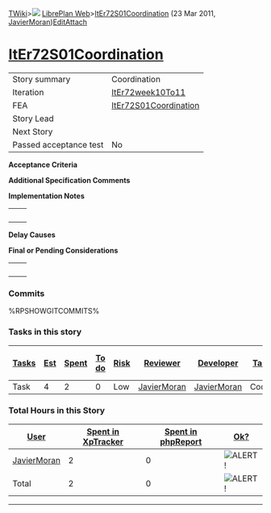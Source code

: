 [TWiki](Main_WebHome)&gt;![](/twiki/pub/TWiki/TWikiDocGraphics/web-bg-small.gif) [LibrePlan Web](LibrePlan_WebHome)&gt;[ItEr72S01Coordination](LibrePlan_ItEr72S01Coordination "Topic revision: 2 (23 Mar 2011 - 21:48:26)") (23 Mar 2011, [JavierMoran](Main_JavierMoran))[Edit](LibrePlan_ItEr72S01Coordination?t=1520343665 "Edit this topic text")[Attach](/twiki/bin/attach/LibrePlan/ItEr72S01Coordination "Attach an image or document to this topic")  

 [ItEr72S01Coordination](LibrePlan_ItEr72S01Coordination)
=========================================================

|                        |                                                          |
|------------------------|----------------------------------------------------------|
| Story summary          | Coordination                                             |
| Iteration              | [ItEr72week10To11](LibrePlan_ItEr72week10To11)           |
| FEA                    | [ItEr72S01Coordination](LibrePlan_ItEr72S01Coordination) |
| Story Lead             |                                                          |
| Next Story             |                                                          |
| Passed acceptance test | No                                                       |

**Acceptance Criteria**

**Additional Specification Comments**

**Implementation Notes**

|     |     |
|-----|-----|
|     |     |

**Delay Causes**

**Final or Pending Considerations**

|     |     |
|-----|-----|
|     |     |

###  Commits

%RPSHOWGITCOMMITS%

###  Tasks in this story

| [Tasks](LibrePlan_ItEr72S01Coordination?sortcol=0;table=2;up=0#sorted_table "Sort by this column") | [Est](LibrePlan_ItEr72S01Coordination?sortcol=1;table=2;up=0#sorted_table "Sort by this column") | [Spent](LibrePlan_ItEr72S01Coordination?sortcol=2;table=2;up=0#sorted_table "Sort by this column") | [To do](LibrePlan_ItEr72S01Coordination?sortcol=3;table=2;up=0#sorted_table "Sort by this column") | [Risk](LibrePlan_ItEr72S01Coordination?sortcol=4;table=2;up=0#sorted_table "Sort by this column") | [Reviewer](LibrePlan_ItEr72S01Coordination?sortcol=5;table=2;up=0#sorted_table "Sort by this column") | [Developer](LibrePlan_ItEr72S01Coordination?sortcol=6;table=2;up=0#sorted_table "Sort by this column") | [Task Name](LibrePlan_ItEr72S01Coordination?sortcol=7;table=2;up=0#sorted_table "Sort by this column") | [Start Date](LibrePlan_ItEr72S01Coordination?sortcol=8;table=2;up=0#sorted_table "Sort by this column") | [Est End Date](LibrePlan_ItEr72S01Coordination?sortcol=9;table=2;up=0#sorted_table "Sort by this column") | [End Date](LibrePlan_ItEr72S01Coordination?sortcol=10;table=2;up=0#sorted_table "Sort by this column") |
|----------------------------------------------------------------------------------------------------|--------------------------------------------------------------------------------------------------|----------------------------------------------------------------------------------------------------|----------------------------------------------------------------------------------------------------|---------------------------------------------------------------------------------------------------|-------------------------------------------------------------------------------------------------------|--------------------------------------------------------------------------------------------------------|--------------------------------------------------------------------------------------------------------|---------------------------------------------------------------------------------------------------------|-----------------------------------------------------------------------------------------------------------|--------------------------------------------------------------------------------------------------------|
| Task                                                                                               | 4                                                                                                | 2                                                                                                  | 0                                                                                                  | Low                                                                                               | [JavierMoran](Main_JavierMoran)                                                                       | [JavierMoran](Main_JavierMoran)                                                                        | Coordination                                                                                           |                                                                                                         |                                                                                                           |                                                                                                        |

###  Total Hours in this Story

| [User](LibrePlan_ItEr72S01Coordination?sortcol=0;table=3;up=0#sorted_table "Sort by this column") | [Spent in XpTracker](LibrePlan_ItEr72S01Coordination?sortcol=1;table=3;up=0#sorted_table "Sort by this column") | [Spent in phpReport](LibrePlan_ItEr72S01Coordination?sortcol=2;table=3;up=0#sorted_table "Sort by this column") | [Ok?](LibrePlan_ItEr72S01Coordination?sortcol=3;table=3;up=0#sorted_table "Sort by this column") |
|---------------------------------------------------------------------------------------------------|-----------------------------------------------------------------------------------------------------------------|-----------------------------------------------------------------------------------------------------------------|--------------------------------------------------------------------------------------------------|
| [JavierMoran](Main_JavierMoran)                                                                   | 2                                                                                                               | 0                                                                                                               | ![ALERT!](/twiki/pub/TWiki/TWikiDocGraphics/warning.gif "ALERT!")                                |
| Total                                                                                             | 2                                                                                                               | 0                                                                                                               | ![ALERT!](/twiki/pub/TWiki/TWikiDocGraphics/warning.gif "ALERT!")                                |

------------------------------------------------------------------------
